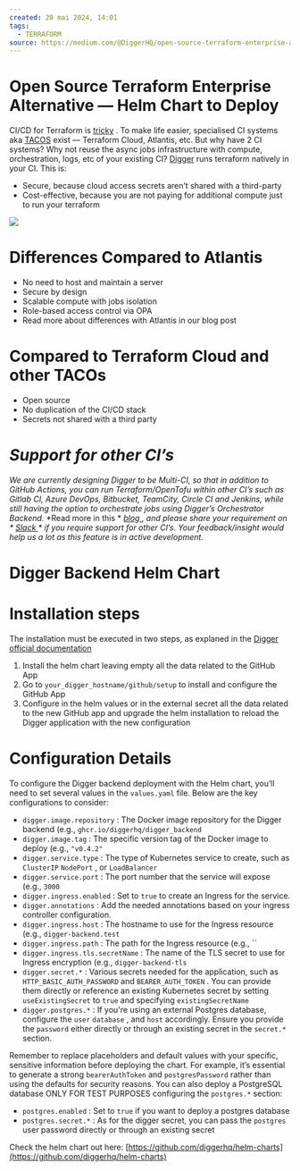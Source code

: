 ```yaml
---
created: 20 mai 2024, 14:01
tags:
  - TERRAFORM
source: https://medium.com/@DiggerHQ/open-source-terraform-enterprise-alternative-helm-chart-to-deploy-5d3a96771d30
---
```


# Open Source Terraform Enterprise Alternative — Helm Chart to Deploy

CI/CD for Terraform is  [tricky](https://itnext.io/pains-in-terraform-collaboration-249a56b4534e) . To make life easier, specialised CI systems aka  [TACOS](https://itnext.io/spice-up-your-infrastructure-as-code-with-tacos-1a9c179e0783)  exist — Terraform Cloud, Atlantis, etc.
But why have 2 CI systems? Why not reuse the async jobs infrastructure with compute, orchestration, logs, etc of your existing CI?
 [Digger](https://github.com/diggerhq/digger)  runs terraform natively in your CI. This is:
- Secure, because cloud access secrets aren’t shared with a third-party
- Cost-effective, because you are not paying for additional compute just to run your terraform

![](https://miro.medium.com/v2/resize:fit:700/1*0STEKB1CpyfuPvUolPItMw.png) 


# Differences Compared to Atlantis

- No need to host and maintain a server
- Secure by design
- Scalable compute with jobs isolation
- Role-based access control via OPA
- Read more about differences with Atlantis in our blog post​



# Compared to Terraform Cloud and other TACOs

- Open source
- No duplication of the CI/CD stack
- Secrets not shared with a third party​



#  *Support for other CI’s* 

 *We are currently designing Digger to be Multi-CI, so that in addition to GitHub Actions, you can run Terraform/OpenTofu within other CI’s such as Gitlab CI, Azure DevOps, Bitbucket, TeamCity, Circle CI and Jenkins, while still having the option to orchestrate jobs using Digger’s Orchestrator Backend.* 
 *Read more in this *  [ *blog*  ](https://blog.digger.dev/how-we-are-designing-digger-to-support-multiple-ci-systems/) *, and please share your requirement on *  [ *Slack*  ](https://bit.ly/diggercommunity) * if you require support for other CI’s. Your feedback/insight would help us a lot as this feature is in active development.* 


# Digger Backend Helm Chart



# Installation steps

The installation must be executed in two steps, as explaned in the  [Digger official documentation](https://docs.digger.dev/self-host/deploy-docker-compose#create-github-app) 
1.  Install the helm chart leaving empty all the data related to the GitHub App
2.  Go to  `your_digger_hostname/github/setup`  to install and configure the GitHub App
3.  Configure in the helm values or in the external secret all the data related to the new GitHub app and upgrade the helm installation to reload the Digger application with the new configuration



# Configuration Details

To configure the Digger backend deployment with the Helm chart, you’ll need to set several values in the  `values.yaml`  file. Below are the key configurations to consider:
-  `digger.image.repository` : The Docker image repository for the Digger backend (e.g.,  `ghcr.io/diggerhq/digger_backend` 
-  `digger.image.tag` : The specific version tag of the Docker image to deploy (e.g.,  `"v0.4.2"` 
-  `digger.service.type` : The type of Kubernetes service to create, such as  `ClusterIP`  `NodePort` , or  `LoadBalancer` 
-  `digger.service.port` : The port number that the service will expose (e.g.,  `3000` 
-  `digger.ingress.enabled` : Set to  `true`  to create an Ingress for the service.
-  `digger.annotations` : Add the needed annotations based on your ingress controller configuration.
-  `digger.ingress.host` : The hostname to use for the Ingress resource (e.g.,  `digger-backend.test` 
-  `digger.ingress.path` : The path for the Ingress resource (e.g.,  `` 
-  `digger.ingress.tls.secretName` : The name of the TLS secret to use for Ingress encryption (e.g.,  `digger-backend-tls` 
-  `digger.secret.*` : Various secrets needed for the application, such as  `HTTP_BASIC_AUTH_PASSWORD`  and  `BEARER_AUTH_TOKEN` . You can provide them directly or reference an existing Kubernetes secret by setting  `useExistingSecret`  to  `true`  and specifying  `existingSecretName` 
-  `digger.postgres.*` : If you're using an external Postgres database, configure the  `user`  `database` , and  `host`  accordingly. Ensure you provide the  `password`  either directly or through an existing secret in the  `secret.*`  section.

Remember to replace placeholders and default values with your specific, sensitive information before deploying the chart. For example, it’s essential to generate a strong  `bearerAuthToken`  and  `postgresPassword`  rather than using the defaults for security reasons.
You can also deploy a PostgreSQL database ONLY FOR TEST PURPOSES configuring the  `postgres.*`  section:
-  `postgres.enabled` : Set to  `true`  if you want to deploy a postgres database
-  `postgres.secret.*` : As for the digger secret, you can pass the  `postgres`  user password directly or through an existing secret

Check the helm chart out here:  [https://github.com/diggerhq/helm-charts](https://github.com/diggerhq/helm-charts) 